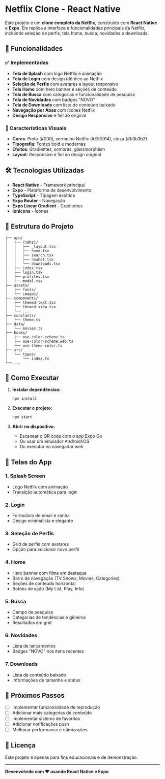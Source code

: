 # Netflix Clone - React Native

Este projeto é um **clone completo da Netflix**, construído com **React Native** e **Expo**. Ele replica a interface e funcionalidades principais da Netflix, incluindo seleção de perfis, tela home, busca, novidades e downloads.

## 📱 Funcionalidades

### ✅ Implementadas
- **Tela de Splash** com logo Netflix e animação
- **Tela de Login** com design idêntico ao Netflix
- **Seleção de Perfis** com avatares e layout responsivo
- **Tela Home** com hero banner e seções de conteúdo
- **Tela de Busca** com categorias e funcionalidade de pesquisa
- **Tela de Novidades** com badges "NOVO"
- **Tela de Downloads** com lista de conteúdo baixado
- **Navegação por Abas** com ícones Netflix
- **Design Responsivo** e fiel ao original

### 🎨 Características Visuais
- **Cores**: Preto (#000), vermelho Netflix (#E50914), cinza (#b3b3b3)
- **Tipografia**: Fontes bold e modernas
- **Efeitos**: Gradientes, sombras, glassmorphism
- **Layout**: Responsivo e fiel ao design original

## 🛠 Tecnologias Utilizadas

- **React Native** - Framework principal
- **Expo** - Plataforma de desenvolvimento
- **TypeScript** - Tipagem estática
- **Expo Router** - Navegação
- **Expo Linear Gradient** - Gradientes
- **Ionicons** - Ícones

## 📁 Estrutura do Projeto

```
├── app/
│   ├── (tabs)/
│   │   ├── _layout.tsx
│   │   ├── home.tsx
│   │   ├── search.tsx
│   │   ├── newhot.tsx
│   │   └── downloads.tsx
│   ├── index.tsx
│   ├── login.tsx
│   ├── profiles.tsx
│   └── modal.tsx
├── assets/
│   ├── fonts/
│   └── images/
├── components/
│   ├── themed-text.tsx
│   ├── themed-view.tsx
│   └── ...
├── constants/
│   └── theme.ts
├── data/
│   └── movies.ts
├── hooks/
│   ├── use-color-scheme.ts
│   ├── use-color-scheme.web.ts
│   └── use-theme-color.ts
├── src/
│   └── types/
│       └── index.ts
└── ...
```

## 🚀 Como Executar

1. **Instalar dependências:**
   ```bash
   npm install
   ```

2. **Executar o projeto:**
   ```bash
   npm start
   ```

3. **Abrir no dispositivo:**
   - Escanear o QR code com o app Expo Go
   - Ou usar um emulador Android/iOS
   - Ou executar no navegador web

## 📱 Telas do App

### 1. Splash Screen
- Logo Netflix com animação
- Transição automática para login

### 2. Login
- Formulário de email e senha
- Design minimalista e elegante

### 3. Seleção de Perfis
- Grid de perfis com avatares
- Opção para adicionar novo perfil

### 4. Home
- Hero banner com filme em destaque
- Barra de navegação (TV Shows, Movies, Categories)
- Seções de conteúdo horizontal
- Botões de ação (My List, Play, Info)

### 5. Busca
- Campo de pesquisa
- Categorias de tendências e gêneros
- Resultados em grid

### 6. Novidades
- Lista de lançamentos
- Badges "NOVO" nos itens recentes

### 7. Downloads
- Lista de conteúdo baixado
- Informações de tamanho e status

## 🎯 Próximos Passos

- [ ] Implementar funcionalidade de reprodução
- [ ] Adicionar mais categorias de conteúdo
- [ ] Implementar sistema de favoritos
- [ ] Adicionar notificações push
- [ ] Melhorar performance e otimizações

## 📄 Licença

Este projeto é apenas para fins educacionais e de demonstração.

---

**Desenvolvido com ❤️ usando React Native e Expo**
